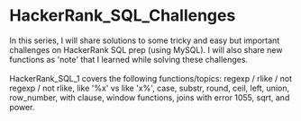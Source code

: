 # HackerRank_SQL_Challenges
In this series, I will share solutions to some tricky and easy but important challenges on HackerRank SQL prep (using MySQL). I will also share new functions as 'note'  that I learned while solving these challenges. 
<br>
<br> HackerRank_SQL_1 covers the following functions/topics: regexp / rlike / not regexp / not rlike, like '%x' vs like 'x%', case, substr, round, ceil, left, union, row_number, with clause, window functions, joins with error 1055, sqrt,  and power.
